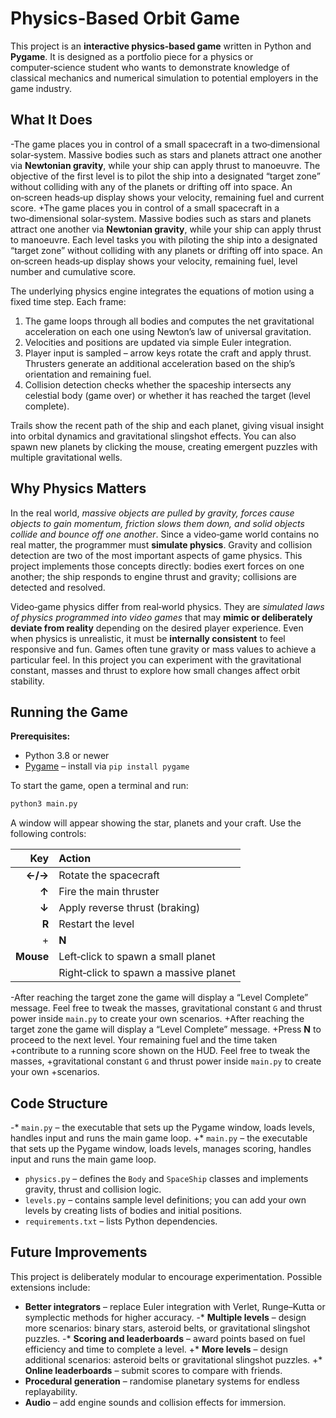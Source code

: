  # Physics-Based Orbit Game
 
 This project is an **interactive physics‑based game** written in Python and **Pygame**.  It is designed as a portfolio piece for a physics or computer‑science student who wants to demonstrate knowledge of classical mechanics and numerical simulation to potential employers in the game industry.
 
 ## What It Does
 
-The game places you in control of a small spacecraft in a two‑dimensional solar‑system.  Massive bodies such as stars and planets attract one another via **Newtonian gravity**, while your ship can apply thrust to manoeuvre.  The objective of the first level is to pilot the ship into a designated “target zone” without colliding with any of the planets or drifting off into space.  An on‑screen heads‑up display shows your velocity, remaining fuel and current score.
+The game places you in control of a small spacecraft in a two‑dimensional solar‑system.  Massive bodies such as stars and planets attract one another via **Newtonian gravity**, while your ship can apply thrust to manoeuvre.  Each level tasks you with piloting the ship into a designated “target zone” without colliding with any planets or drifting off into space.  An on‑screen heads‑up display shows your velocity, remaining fuel, level number and cumulative score.
 
 The underlying physics engine integrates the equations of motion using a fixed time step.  Each frame:
 
 1.  The game loops through all bodies and computes the net gravitational acceleration on each one using Newton’s law of universal gravitation.
 2.  Velocities and positions are updated via simple Euler integration.
 3.  Player input is sampled – arrow keys rotate the craft and apply thrust.  Thrusters generate an additional acceleration based on the ship’s orientation and remaining fuel.
 4.  Collision detection checks whether the spaceship intersects any celestial body (game over) or whether it has reached the target (level complete).
 
 Trails show the recent path of the ship and each planet, giving visual insight into orbital dynamics and gravitational slingshot effects.  You can also spawn new planets by clicking the mouse, creating emergent puzzles with multiple gravitational wells.
 
 ## Why Physics Matters
 
 In the real world, *massive objects are pulled by gravity, forces cause objects to gain momentum, friction slows them down, and solid objects collide and bounce off one another*.  Since a video‑game world contains no real matter, the programmer must **simulate physics**.  Gravity and collision detection are two of the most important aspects of game physics.  This project implements those concepts directly: bodies exert forces on one another; the ship responds to engine thrust and gravity; collisions are detected and resolved.
 
 Video‑game physics differ from real‑world physics. They are *simulated laws of physics programmed into video games* that may **mimic or deliberately deviate from reality** depending on the desired player experience. Even when physics is unrealistic, it must be **internally consistent** to feel responsive and fun.  Games often tune gravity or mass values to achieve a particular feel.  In this project you can experiment with the gravitational constant, masses and thrust to explore how small changes affect orbit stability.
 
 ## Running the Game
 
 **Prerequisites:**
 
 * Python 3.8 or newer
 * [Pygame](https://www.pygame.org/) – install via `pip install pygame`
 
 To start the game, open a terminal and run:
 
 ```bash
 python3 main.py
 ```
 
 A window will appear showing the star, planets and your craft.  Use the following controls:
 
 | Key        | Action                              |
 |-----------:|:-------------------------------------|
 | **←/→**    | Rotate the spacecraft               |
 | **↑**      | Fire the main thruster               |
 | **↓**      | Apply reverse thrust (braking)       |
 | **R**      | Restart the level                    |
+| **N**      | Advance to the next level (after success) |
 | **Mouse**  | Left‑click to spawn a small planet   |
 |            | Right‑click to spawn a massive planet|
 
-After reaching the target zone the game will display a “Level Complete” message.  Feel free to tweak the masses, gravitational constant `G` and thrust power inside `main.py` to create your own scenarios.
+After reaching the target zone the game will display a “Level Complete” message.
+Press **N** to proceed to the next level. Your remaining fuel and the time taken
+contribute to a running score shown on the HUD. Feel free to tweak the masses,
+gravitational constant `G` and thrust power inside `main.py` to create your own
+scenarios.
 
 ## Code Structure
 
-* `main.py` – the executable that sets up the Pygame window, loads levels, handles input and runs the main game loop.
+* `main.py` – the executable that sets up the Pygame window, loads levels, manages scoring, handles input and runs the main game loop.
 * `physics.py` – defines the `Body` and `SpaceShip` classes and implements gravity, thrust and collision logic.
 * `levels.py` – contains sample level definitions; you can add your own levels by creating lists of bodies and initial positions.
 * `requirements.txt` – lists Python dependencies.
 
 ## Future Improvements
 
 This project is deliberately modular to encourage experimentation.  Possible extensions include:
 
 * **Better integrators** – replace Euler integration with Verlet, Runge–Kutta or symplectic methods for higher accuracy.
-* **Multiple levels** – design more scenarios: binary stars, asteroid belts, or gravitational slingshot puzzles.
-* **Scoring and leaderboards** – award points based on fuel efficiency and time to complete a level.
+* **More levels** – design additional scenarios: asteroid belts or gravitational slingshot puzzles.
+* **Online leaderboards** – submit scores to compare with friends.
 * **Procedural generation** – randomise planetary systems for endless replayability.
 * **Audio** – add engine sounds and collision effects for immersion.
 
